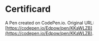 # Certificard

A Pen created on CodePen.io. Original URL: [https://codepen.io/Edpow/pen/KKaWLZB](https://codepen.io/Edpow/pen/KKaWLZB).


